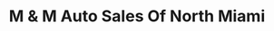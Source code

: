 ---
title: "M & M Auto Sales Of North Miami"
url: /north-miami/m-und-m-auto-sales-of-north-miami/
shop: Autowerkstatt
---